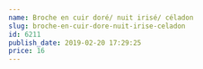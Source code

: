 ```yaml
---
name: Broche en cuir doré/ nuit irisé/ céladon
slug: broche-en-cuir-dore-nuit-irise-celadon
id: 6211
publish_date: 2019-02-20 17:29:25
price: 16
---
```

